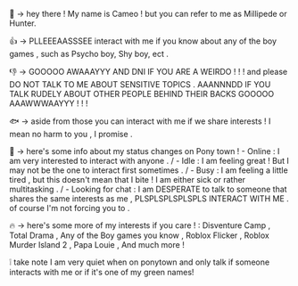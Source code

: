👋 -> hey  there !  My  name  is  Cameo !  but  you  can  refer  to  me  as  Millipede  or  Hunter.

👍 -> PLLEEEAASSSEE  interact  with  me  if  you  know  about  any  of  the  boy  games ,  such  as  Psycho  boy, Shy  boy, ect .

👎 -> GOOOOO  AWAAAYYY  AND  DNI  IF  YOU  ARE  A  WEIRDO ! ! ! and  please  DO  NOT  TALK  TO  ME  ABOUT  SENSITIVE  TOPICS .  AAANNNDD  IF  YOU  TALK  RUDELY  ABOUT  OTHER  PEOPLE  BEHIND  THEIR  BACKS  GOOOOO  AAAWWWAAYYY ! ! !

🐟 -> aside  from  those  you  can  interact  with  me  if  we  share  interests !  I  mean  no  harm  to  you ,  I  promise .

🌱 -> here's  some  info  about  my  status  changes  on  Pony  town !
      - Online :  I  am  very  interested  to  interact  with  anyone .  /
      - Idle   :  I  am  feeling  great !  But  I  may  not  be  the  one  to  interact  first  sometimes .  /
      - Busy   :  I  am  feeling  a  little  tired ,  but  this  doesn't  mean  that  I  bite !  I  am  either  sick  or  rather  multitasking .  /
      - Looking for chat  : I  am  DESPERATE  to  talk  to  someone  that  shares the  same  interests  as  me ,  PLSPLSPLSPLSPLS  INTERACT  WITH  ME .  of  course  I'm  not  forcing  you  to .

🔥 -> here's  some  more  of  my  interests  if  you  care ! : Disventure  Camp ,  Total  Drama ,  Any  of  the  Boy  games  you  know , Roblox  Flicker , Roblox  Murder  Island  2 , Papa  Louie , And  much  more !

❕ take note I am very quiet when on ponytown and only talk if someone interacts with me or if it's one of my green names!
